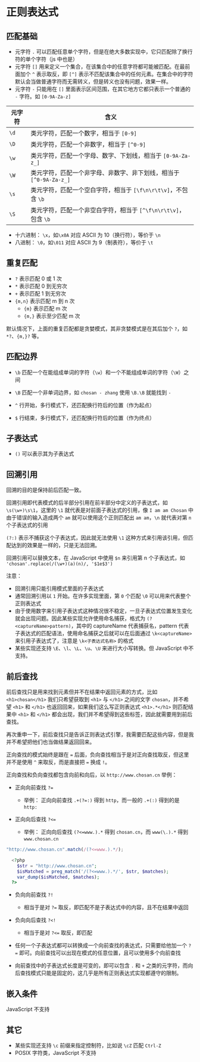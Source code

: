 # 正则表达式

## 匹配基础

- 元字符 `.` 可以匹配任意单个字符，但是在绝大多数实现中，它只匹配除了换行符的单个字符（js 中也是）
- 元字符 `[]` 用来定义一个集合，在该集合中的任意字符都可能被匹配。在最前面加个 `^` 表示取反，即 `[^]` 表示不匹配该集合中的任何元素。在集合中的字符默认会当做普通字符而无需转义，但是转义也没有问题，效果一样。
- 元字符 `-` 只能用在 `[]` 里面表示区间范围，在其它地方它都只表示一个普通的 `-` 字符。如 `[0-9A-Za-z]`

| 元字符 | 含义                                                               |
| ------ | ------------------------------------------------------------------ |
| `\d`   | 类元字符，匹配一个数字，相当于 `[0-9]`                             |
| `\D`   | 类元字符，匹配一个非数字，相当于 `[^0-9]`                          |
| `\w`   | 类元字符，匹配一个字母、数字、下划线，相当于 `[0-9A-Za-z_]`        |
| `\W`   | 类元字符，匹配一个非字母、非数字、非下划线，相当于 `[^0-9A-Za-z_]` |
| `\s`   | 类元字符，匹配一个空白字符，相当于 `[\f\n\r\t\v]`，不包含 `\b`     |
| `\S`   | 类元字符，匹配一个非空白字符，相当于 `[^\f\n\r\t\v]`，包含 `\b`    |

- 十六进制： `\x`，如`\x0A` 对应 ASCII 为 10（换行符），等价于 `\n`
- 八进制： `\0`，如`\011` 对应 ASCII 为 9（制表符），等价于 `\t`

## 重复匹配

- `?` 表示匹配 0 或 1 次
- `*` 表示匹配 0 到无穷次
- `+` 表示匹配 1 到无穷次
- `{m,n}` 表示匹配 m 到 n 次
  - `{m}` 表示匹配 m 次
  - `{m,}` 表示至少匹配 m 次

默认情况下，上面的重复匹配都是贪婪模式，其非贪婪模式是在其后加个 `?`，如 `*?`、`{m,}?` 等。

## 匹配边界

- `\b` 匹配一个在能组成单词的字符（`\w`）和一个不能组成单词的字符（`\W`）之间
- `\B` 匹配一个非单词边界，如 `chosan - zhang` 使用 `\B.\B` 就能找到 `-`

- `^` 行开始，多行模式下，还匹配换行符后的位置（作为起点）
- `$` 行结束，多行模式下，还匹配换行符后的位置（作为终点）

## 子表达式

- `()` 可以表示其为子表达式

## 回溯引用

回溯的目的是保持前后匹配一致。

回溯引用即代表模式的后半部分引用在前半部分中定义的子表达式，如 `\s(\w+)\s\1`，这里的 `\1` 就代表是对前面子表达式的引用，像 `I am am Chosan` 中由于错误的输入造成两个 `am` 就可以使用这个正则匹配出 `am am`，`\n` 就代表对第 `n` 个子表达式的引用

`(?:)` 表示不捕获这个子表达式，因此就无法使用 `\1` 这种方式来引用该引用，但匹配达到的效果是一样的，只是无法回溯。

回溯引用可以替换文本，在 JavaScript 中使用 `$n` 来引用第 n 个子表达式，如 `'chosan'.replace(/(\w+)(a)(n)/, '$1e$3')`

注意：

- 回溯引用只能引用模式里面的子表达式
- 通常回溯引用以 `1` 开始。在许多实现里面，第 `0` 个匹配 `\0` 可以用来代表整个正则表达式
- 由于使用数字来引用子表达式这种情况很不稳定，一旦子表达式位置发生变化就会出现问题。因此某些实现允许使用命名捕获，格式为 `(?<captureName>pattern)`，其中的 captureName 代表捕获名，pattern 代表子表达式的匹配语法，使用命名捕获之后就可以在后面通过 `\k<captureName>` 来引用子表达式了，注意是 `\k<子表达式名称>` 的格式
- 某些实现还支持 `\E`、`\l`、`\L`、`\u`、`\U` 来进行大小写转换。但 JavaScript 中不支持。

## 前后查找

前后查找只是用来找到元素但并不在结果中返回元素的方式，比如 `<h1>chosan</h1>` 我们只希望获取到 `<h1>` 与 `</h1>` 之间的文字 `chosan`，并不希望 `<h1>` 和 `</h1>` 也返回回来，如果我们这么写正则表达式 `<h1>.*</h1>` 则匹配结果中 `<h1>` 和 `</h1>` 都会出现，我们并不希望得到这些标签，因此就需要用到前后查找。

再次重申一下，前后查找只是告诉正则表达式引擎，我需要匹配这些内容，但是我并不希望把他们也当做结果返回回来。

正向查找的模式始终是跟在 `=` 后面，负向查找相当于是对正向查找取反，但这里并不是使用 `^` 来取反，而是直接把 `=` 换成 `!`。

正向查找和负向查找都包含向前和向后，以 `http://www.chosan.cn` 举例：

- 正向向前查找 `?=`
  - 举例： 正向向前查找 `.+(?=:)` 得到 `http`，而一般的 `.+(:)` 得到的是 `http:`
- 正向向后查找 `?<=`

  - 举例： 正向向后查找 `(?<=www.).*` 得到 `chosan.cn`，而 `www(\.).*` 得到 `www.chosan.cn`

```js
"http://www.chosan.cn".match(/(?<=www.).*/);
```

```php
  <?php
    $str = "http://www.chosan.cn";
    $isMatched = preg_match('/(?<=www.).*/', $str, $matches);
    var_dump($isMatched, $matches);
  ?>
```

- 负向向前查找 `?!`
  - 相当于是对 `?=` 取反，即匹配不是子表达式中的内容，且不在结果中返回
- 负向向后查找 `?<!`

  - 相当于是对 `?<=` 取反，即匹配

- 任何一个子表达式都可以转换成一个向前查找的表达式，只需要给他加一个 `?=` 即可。向前查找可以出现在模式的任意位置，且可以使用多个向前查找
- 向前查找中的子表达式长度是可变的，即可以包含 `.` 和 `+` 之类的元字符，而向后查找模式只能是固定的，这几乎是所有正则表达式实现都遵守的限制。

## 嵌入条件

JavaScript 不支持

## 其它

- 某些实现还支持 `\c` 前缀来指定控制符，比如说 `\cZ` 匹配 `Ctrl-Z`
- POSIX 字符类，JavaScript 不支持
